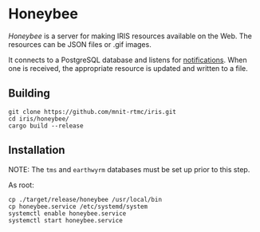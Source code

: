 # Honeybee

*Honeybee* is a server for making IRIS resources available on the Web.  The
resources can be JSON files or .gif images.

It connects to a PostgreSQL database and listens for [notifications].  When one
is received, the appropriate resource is updated and written to a file.

## Building

```
git clone https://github.com/mnit-rtmc/iris.git
cd iris/honeybee/
cargo build --release
```

## Installation

NOTE: The `tms` and `earthwyrm` databases must be set up prior to this step.

As root:
```
cp ./target/release/honeybee /usr/local/bin
cp honeybee.service /etc/systemd/system
systemctl enable honeybee.service
systemctl start honeybee.service
```


[notifications]: https://mnit-rtmc.github.io/iris/database.html#notifications
